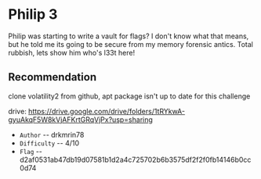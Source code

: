 # Philip 3

Philip was starting to write a vault for flags? I don't know what that means, but he told me its going to be secure from my memory forensic antics. Total rubbish, lets show him who's l33t here!


## Recommendation
clone volatility2 from github, apt package isn't up to date for this challenge

drive: https://drive.google.com/drive/folders/1tRYkwA-gyuAkqF5W8kVjAFKrtGRqVjPx?usp=sharing 

- `Author` -- drkmrin78
- `Difficulty` -- 4/10
- `Flag` -- d2af0531ab47db19d07581b1d2a4c725702b6b3575df2f2f0fb14146b0cc0d74
